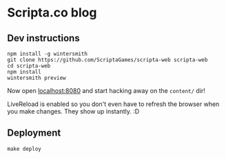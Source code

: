 # Scripta.co blog

## Dev instructions

    npm install -g wintersmith
    git clone https://github.com/ScriptaGames/scripta-web scripta-web
    cd scripta-web
    npm install
    wintersmith preview

Now open [localhost:8080](http://localhost:8080) and start hacking away on the
`content/` dir!

LiveReload is enabled so you don't even have to refresh the browser when you
make changes.  They show up instantly. :D

## Deployment

    make deploy
